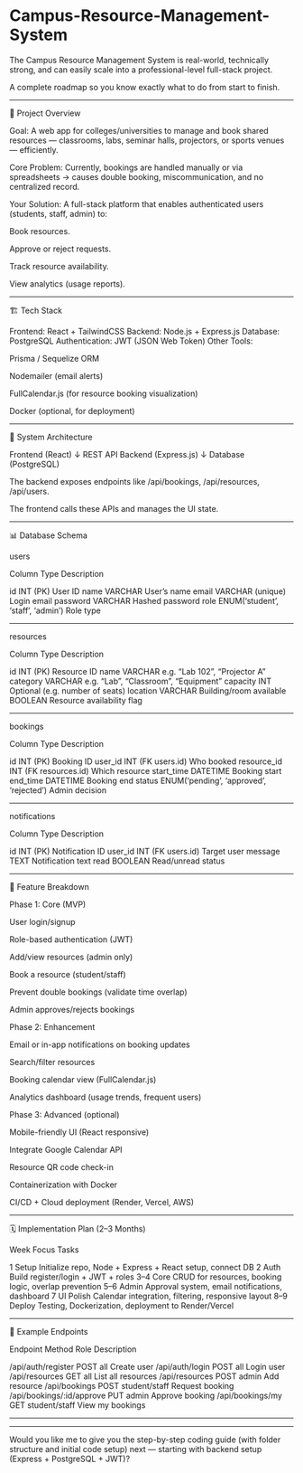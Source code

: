 # Campus-Resource-Management-System
The Campus Resource Management System is real-world, technically strong, and can easily scale into a professional-level full-stack project.

 A complete roadmap so you know exactly what to do from start to finish.


---

🎯 Project Overview

Goal:
A web app for colleges/universities to manage and book shared resources — classrooms, labs, seminar halls, projectors, or sports venues — efficiently.

Core Problem:
Currently, bookings are handled manually or via spreadsheets → causes double booking, miscommunication, and no centralized record.

Your Solution:
A full-stack platform that enables authenticated users (students, staff, admin) to:

Book resources.

Approve or reject requests.

Track resource availability.

View analytics (usage reports).



---

🏗 Tech Stack

Frontend: React + TailwindCSS
Backend: Node.js + Express.js
Database: PostgreSQL 
Authentication: JWT (JSON Web Token)
Other Tools:

Prisma / Sequelize ORM

Nodemailer (email alerts)

FullCalendar.js (for resource booking visualization)

Docker (optional, for deployment)



---

🧩 System Architecture

Frontend (React)
   ↓ REST API
Backend (Express.js)
   ↓
Database (PostgreSQL)

The backend exposes endpoints like /api/bookings, /api/resources, /api/users.

The frontend calls these APIs and manages the UI state.



---

📊 Database Schema

users

Column	Type	Description

id	INT (PK)	User ID
name	VARCHAR	User’s name
email	VARCHAR (unique)	Login email
password	VARCHAR	Hashed password
role	ENUM(‘student’, ‘staff’, ‘admin’)	Role type



---

resources

Column	Type	Description

id	INT (PK)	Resource ID
name	VARCHAR	e.g. “Lab 102”, “Projector A”
category	VARCHAR	e.g. “Lab”, “Classroom”, “Equipment”
capacity	INT	Optional (e.g. number of seats)
location	VARCHAR	Building/room
available	BOOLEAN	Resource availability flag



---

bookings

Column	Type	Description

id	INT (PK)	Booking ID
user_id	INT (FK users.id)	Who booked
resource_id	INT (FK resources.id)	Which resource
start_time	DATETIME	Booking start
end_time	DATETIME	Booking end
status	ENUM(‘pending’, ‘approved’, ‘rejected’)	Admin decision



---

notifications

Column	Type	Description

id	INT (PK)	Notification ID
user_id	INT (FK users.id)	Target user
message	TEXT	Notification text
read	BOOLEAN	Read/unread status



---

🧠 Feature Breakdown

Phase 1: Core (MVP)

User login/signup

Role-based authentication (JWT)

Add/view resources (admin only)

Book a resource (student/staff)

Prevent double bookings (validate time overlap)

Admin approves/rejects bookings


Phase 2: Enhancement

Email or in-app notifications on booking updates

Search/filter resources

Booking calendar view (FullCalendar.js)

Analytics dashboard (usage trends, frequent users)


Phase 3: Advanced (optional)

Mobile-friendly UI (React responsive)

Integrate Google Calendar API

Resource QR code check-in

Containerization with Docker

CI/CD + Cloud deployment (Render, Vercel, AWS)



---

🗓 Implementation Plan (2–3 Months)

Week	Focus	Tasks

1	Setup	Initialize repo, Node + Express + React setup, connect DB
2	Auth	Build register/login + JWT + roles
3–4	Core	CRUD for resources, booking logic, overlap prevention
5–6	Admin	Approval system, email notifications, dashboard
7	UI Polish	Calendar integration, filtering, responsive layout
8–9	Deploy	Testing, Dockerization, deployment to Render/Vercel



---

🧰 Example Endpoints

Endpoint	Method	Role	Description

/api/auth/register	POST	all	Create user
/api/auth/login	POST	all	Login user
/api/resources	GET	all	List all resources
/api/resources	POST	admin	Add resource
/api/bookings	POST	student/staff	Request booking
/api/bookings/:id/approve	PUT	admin	Approve booking
/api/bookings/my	GET	student/staff	View my bookings



---



---

Would you like me to give you the step-by-step coding guide (with folder structure and initial code setup) next — starting with backend setup (Express + PostgreSQL + JWT)?
